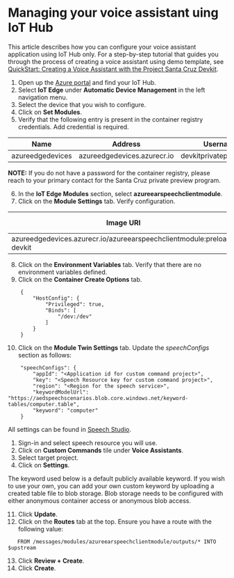 # Managing your voice assistant uing IoT Hub

This article describes how you can configure your voice assistant application using IoT Hub only. 
For a step-by-step tutorial that guides you through the process of creating a voice assistant using demo template, see [QuickStart: Creating a Voice Assistant with the Project Santa Cruz Devkit](../../nocode-speech.md).

1. Open up the [Azure portal](https://portal.azure.com) and find your IoT Hub.
1. Select **IoT Edge** under **Automatic Device Management** in the left navigation menu.
1. Select the device that you wish to configure.
1. Click on **Set Modules**.
1. Verify that the following entry is present in the container registry credentials. Add credential is required.

Name|Address|Username|Password
----|-------|--------|--------
azureedgedevices|azureedgedevices.azurecr.io|devkitprivatepreviewpull|***

**NOTE:** If you do not have a password for the container registry, please reach to your primary contact for the Santa Cruz private preview program. 

6.	In the **IoT Edge Modules** section, select **azureearspeechclientmodule**.
7.	Click on the **Module Settings** tab. Verify configuration.

Image URI|Restart Policy|Desired Status
---------|--------------|--------------
azureedgedevices.azurecr.io/azureearspeechclientmodule:preload-devkit |always|running

8.	Click on the **Environment Variables** tab. Verify that there are no environment variables defined.
9.	Click on the **Container Create Options** tab.

```
    {
        "HostConfig": {
            "Privileged": true,
            "Binds": [
                "/dev:/dev"
            ]
        }
    }
```

10. Click on the **Module Twin Settings** tab. Update the *speechConfigs* section as follows:

```
    "speechConfigs": {
        "appId": "<Application id for custom command project>",
        "key": "<Speech Resource key for custom command project>",
        "region": "<Region for the speech service>",
        "keywordModelUrl": "https://aedspeechscenarios.blob.core.windows.net/keyword-tables/computer.table",
        "keyword": "computer"
    }
```

All settings can be found in [Speech Studio](https://speech.microsoft.com/). 
  1. Sign-in and select speech resource you will use. 
  1. Click on **Custom Commands** tile under **Voice Assistants**.
  1. Select target project.
  1. Click on **Settings**.

The keyword used below is a default publicly available keyword. If you wish to use your own, you can add your own custom keyword by uploading a created table file to blob storage. Blob storage needs to be configured with either anonymous container access or anonymous blob access. 

11. Click **Update**.
1. Click on the **Routes** tab at the top. Ensure you have a route with the following value:

```   
   FROM /messages/modules/azureearspeechclientmodule/outputs/* INTO $upstream
```   

13. Click **Review + Create**.
1. Click **Create**.

